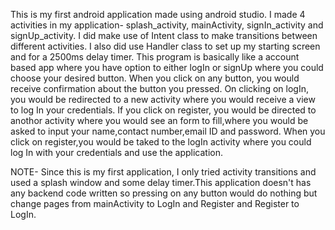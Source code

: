 This is my first android application made using android studio.
I made 4 activities in my application- splash_activity, mainActivity, signIn_activity and signUp_activity.
I did make use of Intent class to make transitions between different activities.
I also did use Handler class to set up my starting screen and for a 2500ms delay timer.
This program is basically like a account based app where you have option to either logIn or signUp where you could choose your desired button.
When you click on any button, you would receive confirmation about the button you pressed.
On clicking on logIn, you would be redirected to a new activity where you would receive a view to log In your credentials.
If you click on register, you would be directed to anothor activity where you would see an form to fill,where you would be asked to input your name,contact number,email ID and password.
When you click on register,you would be taked to the logIn activity where you could log In with your credentials and use the application.

NOTE- Since this is my first application, I only tried activity transitions and used a splash window and some delay timer.This application doesn't has any backend code written so pressing on any button would do nothing but change pages from mainActivity to LogIn and Register and Register to LogIn.
